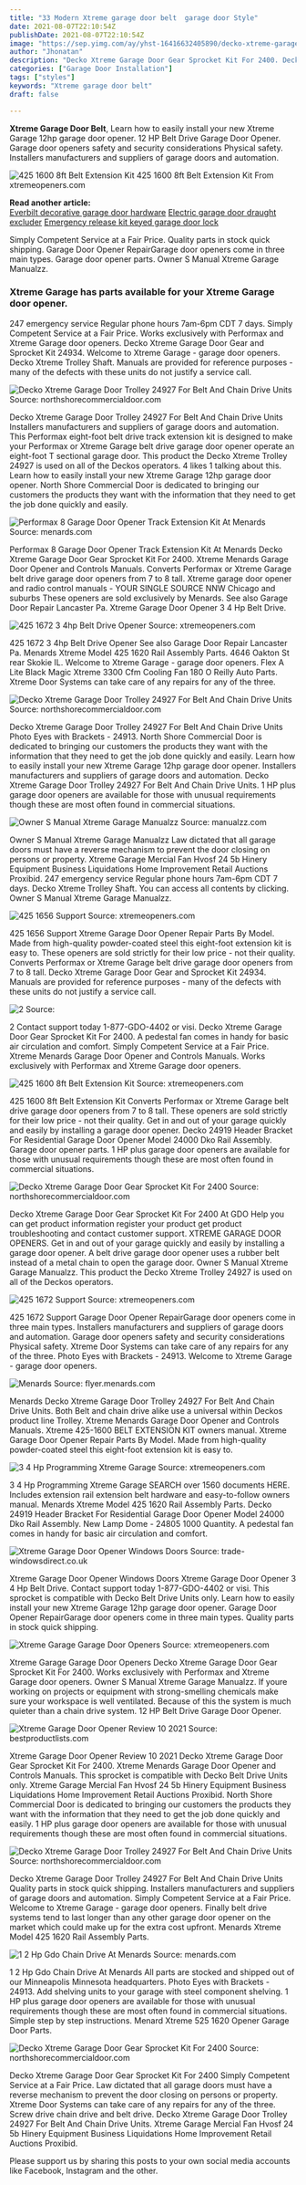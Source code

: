 ```yaml
---
title: "33 Modern Xtreme garage door belt  garage door Style"
date: 2021-08-07T22:10:54Z
publishDate: 2021-08-07T22:10:54Z
image: "https://sep.yimg.com/ay/yhst-16416632405890/decko-xtreme-garage-door-gear-and-sprocket-kit-24934-52.gif"
author: "Jhonatan"
description: "Decko Xtreme Garage Door Gear Sprocket Kit For 2400. Decko Xtreme Trolley Shaft. Xtreme garage door belt"
categories: ["Garage Door Installation"]
tags: ["styles"]
keywords: "Xtreme garage door belt"
draft: false

---
```

<!-- Head tag Code -->
**Xtreme Garage Door Belt**, Learn how to easily install your new Xtreme Garage 12hp garage door opener. 12 HP Belt Drive Garage Door Opener. Garage door openers safety and security considerations Physical safety. Installers manufacturers and suppliers of garage doors and automation.

![425 1600 8ft Belt Extension Kit](https://www.xtremeopeners.com/images/products/425-1600.png "425 1600 8ft Belt Extension Kit")
425 1600 8ft Belt Extension Kit From xtremeopeners.com

**Read another article:**  
[Everbilt decorative garage door hardware](/everbilt-decorative-garage-door-hardware/)
[Electric garage door draught excluder](/electric-garage-door-draught-excluder/)
[Emergency release kit keyed garage door lock](/emergency-release-kit-keyed-garage-door-lock/)


Simply Competent Service at a Fair Price. Quality parts in stock quick shipping. Garage Door Opener RepairGarage door openers come in three main types. Garage door opener parts. Owner S Manual Xtreme Garage Manualzz.

### Xtreme Garage has parts available for your Xtreme Garage door opener.

247 emergency service Regular phone hours 7am-6pm CDT 7 days. Simply Competent Service at a Fair Price. Works exclusively with Performax and Xtreme Garage door openers. Decko Xtreme Garage Door Gear and Sprocket Kit 24934. Welcome to Xtreme Garage - garage door openers. Decko Xtreme Trolley Shaft. Manuals are provided for reference purposes - many of the defects with these units do not justify a service call.


![Decko Xtreme Garage Door Trolley 24927 For Belt And Chain Drive Units](https://sep.yimg.com/ay/yhst-16416632405890/decko-xtreme-trolley-24927-57.gif "Decko Xtreme Garage Door Trolley 24927 For Belt And Chain Drive Units")
Source: northshorecommercialdoor.com

Decko Xtreme Garage Door Trolley 24927 For Belt And Chain Drive Units Installers manufacturers and suppliers of garage doors and automation. This Performax eight-foot belt drive track extension kit is designed to make your Performax or Xtreme Garage belt drive garage door opener operate an eight-foot T sectional garage door. This product the Decko Xtreme Trolley 24927 is used on all of the Deckos operators. 4 likes 1 talking about this. Learn how to easily install your new Xtreme Garage 12hp garage door opener. North Shore Commercial Door is dedicated to bringing our customers the products they want with the information that they need to get the job done quickly and easily.

![Performax 8 Garage Door Opener Track Extension Kit At Menards](https://hw.menardc.com/main/items/media/DECKO001/ProductLarge/Image_Large_425-1600.jpg "Performax 8 Garage Door Opener Track Extension Kit At Menards")
Source: menards.com

Performax 8 Garage Door Opener Track Extension Kit At Menards Decko Xtreme Garage Door Gear Sprocket Kit For 2400. Xtreme Menards Garage Door Opener and Controls Manuals. Converts Performax or Xtreme Garage belt drive garage door openers from 7 to 8 tall. Xtreme garage door opener and radio control manuals - YOUR SINGLE SOURCE NNW Chicago and suburbs These openers are sold exclusively by Menards. See also Garage Door Repair Lancaster Pa. Xtreme Garage Door Opener 3 4 Hp Belt Drive.

![425 1672 3 4hp Belt Drive Opener](https://www.xtremeopeners.com/images/products/425-1672.png "425 1672 3 4hp Belt Drive Opener")
Source: xtremeopeners.com

425 1672 3 4hp Belt Drive Opener See also Garage Door Repair Lancaster Pa. Menards Xtreme Model 425 1620 Rail Assembly Parts. 4646 Oakton St rear Skokie IL. Welcome to Xtreme Garage - garage door openers. Flex A Lite Black Magic Xtreme 3300 Cfm Cooling Fan 180 O Reilly Auto Parts. Xtreme Door Systems can take care of any repairs for any of the three.

![Decko Xtreme Garage Door Trolley 24927 For Belt And Chain Drive Units](https://sep.yimg.com/ay/yhst-16416632405890/decko-xtreme-trolley-24927-55.gif "Decko Xtreme Garage Door Trolley 24927 For Belt And Chain Drive Units")
Source: northshorecommercialdoor.com

Decko Xtreme Garage Door Trolley 24927 For Belt And Chain Drive Units Photo Eyes with Brackets - 24913. North Shore Commercial Door is dedicated to bringing our customers the products they want with the information that they need to get the job done quickly and easily. Learn how to easily install your new Xtreme Garage 12hp garage door opener. Installers manufacturers and suppliers of garage doors and automation. Decko Xtreme Garage Door Trolley 24927 For Belt And Chain Drive Units. 1 HP plus garage door openers are available for those with unusual requirements though these are most often found in commercial situations.

![Owner S Manual Xtreme Garage Manualzz](https://s3.manualzz.com/store/data/022217565_1-ee0d92f6473724ff294853498afc9e57.png "Owner S Manual Xtreme Garage Manualzz")
Source: manualzz.com

Owner S Manual Xtreme Garage Manualzz Law dictated that all garage doors must have a reverse mechanism to prevent the door closing on persons or property. Xtreme Garage Mercial Fan Hvosf 24 5b Hinery Equipment Business Liquidations Home Improvement Retail Auctions Proxibid. 247 emergency service Regular phone hours 7am-6pm CDT 7 days. Decko Xtreme Trolley Shaft. You can access all contents by clicking. Owner S Manual Xtreme Garage Manualzz.

![425 1656 Support](https://www.xtremeopeners.com/images/support/425-1656.png "425 1656 Support")
Source: xtremeopeners.com

425 1656 Support Xtreme Garage Door Opener Repair Parts By Model. Made from high-quality powder-coated steel this eight-foot extension kit is easy to. These openers are sold strictly for their low price - not their quality. Converts Performax or Xtreme Garage belt drive garage door openers from 7 to 8 tall. Decko Xtreme Garage Door Gear and Sprocket Kit 24934. Manuals are provided for reference purposes - many of the defects with these units do not justify a service call.

![2](OgZB1ln-udWa-M "2")
Source: 

2 Contact support today 1-877-GDO-4402 or visi. Decko Xtreme Garage Door Gear Sprocket Kit For 2400. A pedestal fan comes in handy for basic air circulation and comfort. Simply Competent Service at a Fair Price. Xtreme Menards Garage Door Opener and Controls Manuals. Works exclusively with Performax and Xtreme Garage door openers.

![425 1600 8ft Belt Extension Kit](https://www.xtremeopeners.com/images/products/425-1600.png "425 1600 8ft Belt Extension Kit")
Source: xtremeopeners.com

425 1600 8ft Belt Extension Kit Converts Performax or Xtreme Garage belt drive garage door openers from 7 to 8 tall. These openers are sold strictly for their low price - not their quality. Get in and out of your garage quickly and easily by installing a garage door opener. Decko 24919 Header Bracket For Residential Garage Door Opener Model 24000 Dko Rail Assembly. Garage door opener parts. 1 HP plus garage door openers are available for those with unusual requirements though these are most often found in commercial situations.

![Decko Xtreme Garage Door Gear Sprocket Kit For 2400](https://sep.yimg.com/ay/yhst-16416632405890/decko-xtreme-garage-door-gear-and-sprocket-kit-24934-58.gif "Decko Xtreme Garage Door Gear Sprocket Kit For 2400")
Source: northshorecommercialdoor.com

Decko Xtreme Garage Door Gear Sprocket Kit For 2400 At GDO Help you can get product information register your product get product troubleshooting and contact customer support. XTREME GARAGE DOOR OPENERS. Get in and out of your garage quickly and easily by installing a garage door opener. A belt drive garage door opener uses a rubber belt instead of a metal chain to open the garage door. Owner S Manual Xtreme Garage Manualzz. This product the Decko Xtreme Trolley 24927 is used on all of the Deckos operators.

![425 1672 Support](https://www.xtremeopeners.com/images/support/425-1672.png "425 1672 Support")
Source: xtremeopeners.com

425 1672 Support Garage Door Opener RepairGarage door openers come in three main types. Installers manufacturers and suppliers of garage doors and automation. Garage door openers safety and security considerations Physical safety. Xtreme Door Systems can take care of any repairs for any of the three. Photo Eyes with Brackets - 24913. Welcome to Xtreme Garage - garage door openers.

![Menards](https://cdn.flippenterprise.net/page_item_sub_items/149191909/1554273851/large "Menards")
Source: flyer.menards.com

Menards Decko Xtreme Garage Door Trolley 24927 For Belt And Chain Drive Units. Both Belt and chain drive alike use a universal within Deckos product line Trolley. Xtreme Menards Garage Door Opener and Controls Manuals. Xtreme 425-1600 BELT EXTENSION KIT owners manual. Xtreme Garage Door Opener Repair Parts By Model. Made from high-quality powder-coated steel this eight-foot extension kit is easy to.

![3 4 Hp Programming Xtreme Garage](https://www.xtremeopeners.com/images/programming/installdiagram.png "3 4 Hp Programming Xtreme Garage")
Source: xtremeopeners.com

3 4 Hp Programming Xtreme Garage SEARCH over 1560 documents HERE. Includes extension rail extension belt hardware and easy-to-follow owners manual. Menards Xtreme Model 425 1620 Rail Assembly Parts. Decko 24919 Header Bracket For Residential Garage Door Opener Model 24000 Dko Rail Assembly. New Lamp Dome - 24805 1000 Quantity. A pedestal fan comes in handy for basic air circulation and comfort.

![Xtreme Garage Door Opener Windows Doors](http://www.trade-windowsdirect.co.uk/img/thumb/xtreme_garage_door_opener.jpg "Xtreme Garage Door Opener Windows Doors")
Source: trade-windowsdirect.co.uk

Xtreme Garage Door Opener Windows Doors Xtreme Garage Door Opener 3 4 Hp Belt Drive. Contact support today 1-877-GDO-4402 or visi. This sprocket is compatible with Decko Belt Drive Units only. Learn how to easily install your new Xtreme Garage 12hp garage door opener. Garage Door Opener RepairGarage door openers come in three main types. Quality parts in stock quick shipping.

![Xtreme Garage Garage Door Openers](https://www.xtremeopeners.com/images/frontpage/new2018openers.png "Xtreme Garage Garage Door Openers")
Source: xtremeopeners.com

Xtreme Garage Garage Door Openers Decko Xtreme Garage Door Gear Sprocket Kit For 2400. Works exclusively with Performax and Xtreme Garage door openers. Owner S Manual Xtreme Garage Manualzz. If youre working on projects or equipment with strong-smelling chemicals make sure your workspace is well ventilated. Because of this the system is much quieter than a chain drive system. 12 HP Belt Drive Garage Door Opener.

![Xtreme Garage Door Opener Review 10 2021](https://i.ytimg.com/vi/nBer6iQmbPk/maxresdefault.jpg "Xtreme Garage Door Opener Review 10 2021")
Source: bestproductlists.com

Xtreme Garage Door Opener Review 10 2021 Decko Xtreme Garage Door Gear Sprocket Kit For 2400. Xtreme Menards Garage Door Opener and Controls Manuals. This sprocket is compatible with Decko Belt Drive Units only. Xtreme Garage Mercial Fan Hvosf 24 5b Hinery Equipment Business Liquidations Home Improvement Retail Auctions Proxibid. North Shore Commercial Door is dedicated to bringing our customers the products they want with the information that they need to get the job done quickly and easily. 1 HP plus garage door openers are available for those with unusual requirements though these are most often found in commercial situations.

![Decko Xtreme Garage Door Trolley 24927 For Belt And Chain Drive Units](https://sep.yimg.com/ay/yhst-16416632405890/decko-xtreme-trolley-24927-51.gif "Decko Xtreme Garage Door Trolley 24927 For Belt And Chain Drive Units")
Source: northshorecommercialdoor.com

Decko Xtreme Garage Door Trolley 24927 For Belt And Chain Drive Units Quality parts in stock quick shipping. Installers manufacturers and suppliers of garage doors and automation. Simply Competent Service at a Fair Price. Welcome to Xtreme Garage - garage door openers. Finally belt drive systems tend to last longer than any other garage door opener on the market which could make up for the extra cost upfront. Menards Xtreme Model 425 1620 Rail Assembly Parts.

![1 2 Hp Gdo Chain Drive At Menards](https://hw.menardc.com/main/bargainitem/1269710/large/1609538717497425-1669.png "1 2 Hp Gdo Chain Drive At Menards")
Source: menards.com

1 2 Hp Gdo Chain Drive At Menards All parts are stocked and shipped out of our Minneapolis Minnesota headquarters. Photo Eyes with Brackets - 24913. Add shelving units to your garage with steel component shelving. 1 HP plus garage door openers are available for those with unusual requirements though these are most often found in commercial situations. Simple step by step instructions. Menard Xtreme 525 1620 Opener Garage Door Parts.

![Decko Xtreme Garage Door Gear Sprocket Kit For 2400](https://sep.yimg.com/ay/yhst-16416632405890/decko-xtreme-garage-door-gear-and-sprocket-kit-24934-52.gif "Decko Xtreme Garage Door Gear Sprocket Kit For 2400")
Source: northshorecommercialdoor.com

Decko Xtreme Garage Door Gear Sprocket Kit For 2400 Simply Competent Service at a Fair Price. Law dictated that all garage doors must have a reverse mechanism to prevent the door closing on persons or property. Xtreme Door Systems can take care of any repairs for any of the three. Screw drive chain drive and belt drive. Decko Xtreme Garage Door Trolley 24927 For Belt And Chain Drive Units. Xtreme Garage Mercial Fan Hvosf 24 5b Hinery Equipment Business Liquidations Home Improvement Retail Auctions Proxibid.

Please support us by sharing this posts to your own social media accounts like Facebook, Instagram and the other.

